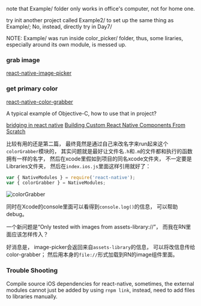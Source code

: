 note that Example/ folder only works in office's computer, not for home one.

try init another project called Example2/ to set up the same thing as Example/; No, instead, directly try in Day7/

NOTE: Example/ was run inside color_picker/ folder, thus, some liraries, especially around its own module, is messed up.



### grab image

[react-native-image-picker](https://github.com/marcshilling/react-native-image-picker)

### get primary color

[react-native-color-grabber](https://github.com/bsudekum/react-native-color-grabber)

A typical example of Objective-C, how to use that in project?

[bridging in react native](http://tadeuzagallo.com/blog/react-native-bridge/)
[Building Custom React Native Components From Scratch](http://moduscreate.com/react_native_custom_components_ios/)

比较有用的还是第二篇， 最终竟然是通过自己来改名字来run起来这个`colorGrabber`模块的， 其实问题就是最好让文件名`.h`和`.m`的文件都和执行的函数拥有一样的名字， 然后在xcode里假如到项目的同名xcode文件夹， 不一定要是Libraries文件夹， 然后在`index.ios.js`里面这样引用就好了：

```javascript
var { NativeModules } = require('react-native');
var { colorGrabber } = NativeModules;
```
![colorGrabber](http://ww2.sinaimg.cn/large/006y8mN6gw1f9npz2813ej30ei0r076w.jpg)

同时在Xcode的console里面可以看得到`console.log()`的信息， 可以帮助debug。

一个新问题是“Only tested with images from assets-library://”， 而我在RN里面应该怎样传入？

好消息是， image-picker会返回来自`assets-library`的信息， 可以将改信息传给color-grabber； 然后用本身的`file://`形式加载到RN的image组件里面。

### Trouble Shooting

Compile source iOS dependencies for react-native, sometimes, the external modules cannot just be added by using `rnpm link`, instead, need to add files to libraries manually.
